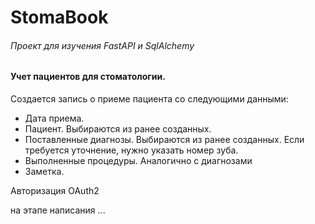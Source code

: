 # StomaBook
###### Проект для изучения FastAPI и SqlAlchemy

#### Учет пациентов для стоматологии.

Создается запись о приеме пациента со следующими данными:
- Дата приема.
- Пациент. Выбираются из ранее созданных.
- Поставленные диагнозы. Выбираются из ранее созданных. Если требуется уточнение, нужно указать номер зуба.
- Выполненные процедуры. Аналогично с диагнозами
- Заметка.

Авторизация OAuth2

на этапе написания ...
